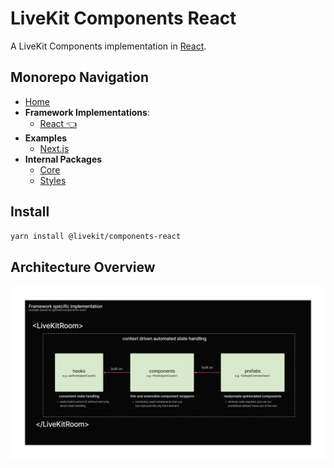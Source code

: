 # LiveKit Components **React**

A LiveKit Components implementation in [React](https://reactjs.org/).

<!--NAV_START-->

## Monorepo Navigation

- [Home](/README.md)
- **Framework Implementations**:
  - [React 👈](/packages/react/README.md)
- **Examples**
  - [Next.js](/examples/nextjs/README.md)
- **Internal Packages**
  - [Core](/packages/core/README.md)
  - [Styles](/packages/styles/README.md)

<!--NAV_END-->

## Install

```bash
yarn install @livekit/components-react
```

## Architecture Overview

![React specific implementation of LiveKit Components](./../../.github/assets/components-react-implementation.png)
